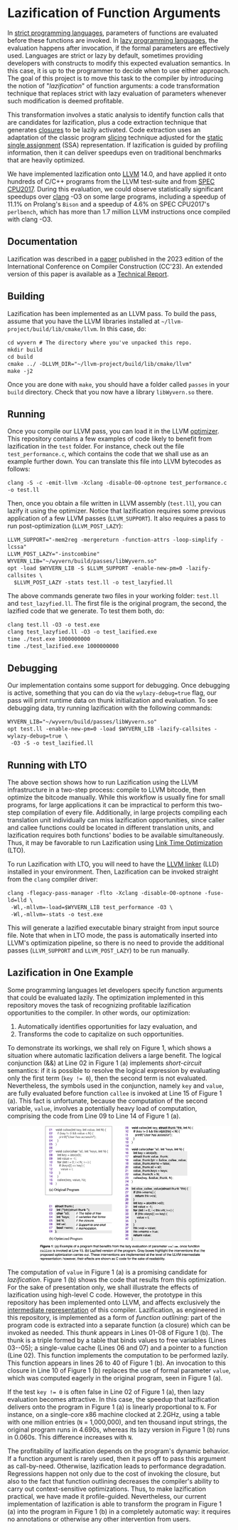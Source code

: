# Lazification of Function Arguments

In [strict programming languages](https://en.wikipedia.org/wiki/Evaluation_strategy#Strict_evaluation), parameters of functions are evaluated before these functions are invoked. In [lazy programming languages](https://en.wikipedia.org/wiki/Evaluation_strategy#Non-strict_evaluation), the evaluation happens after invocation, if the formal parameters are effectively used. Languages are strict or lazy by default, sometimes providing developers with constructs to modify this expected evaluation semantics. In this case, it is up to the programmer to decide when to use either approach. The goal of this project is to move this task to the compiler by introducing the notion of "*lazification*" of function arguments: a code transformation technique that replaces strict with lazy evaluation of parameters whenever such modification is deemed profitable.

This transformation involves a static analysis to identify function calls that are candidates for lazification, plus a code extraction technique that generates [closures](https://en.wikipedia.org/wiki/Closure_(computer_programming)) to be lazily activated. Code extraction uses an adaptation of the classic program [slicing](https://en.wikipedia.org/wiki/Program_slicing) technique adjusted for the [static single assignment](https://en.wikipedia.org/wiki/Static_single-assignment_form) (SSA) representation. If lazification is guided by profiling information, then it can deliver speedups even on traditional benchmarks that are heavily optimized.

We have implemented lazification onto [LLVM](https://llvm.org/) 14.0, and have applied it onto hundreds of C/C++ programs from the LLVM test-suite and from [SPEC CPU2017](https://www.spec.org/cpu2017/). During this evaluation, we could observe statistically significant speedups over [clang](https://clang.llvm.org/) -O3 on some large programs, including a speedup of 11.1% on Prolang's `Bison` and a speedup of 4.6% on SPEC CPU2017's `perlbench`, which has more than 1.7 million LLVM instructions once compiled with clang -O3.

## Documentation

Lazification was described in a [paper](https://homepages.dcc.ufmg.br/~fernando/publications/papers/CC23_Breno.pdf) published in the 2023 edition of the International Conference on Compiler Construction (CC'23).
An extended version of this paper is available as a [Technical Report](http://lac.dcc.ufmg.br/pubs/TechReports/LaC_TechReport012022.pdf).

## Building

Lazification has been implemented as an LLVM pass. To build the pass, assume that you have the LLVM libraries installed at `~/llvm-project/build/lib/cmake/llvm`. In this case, do:

```shell
cd wyvern # The directory where you've unpacked this repo.
mkdir build
cd build
cmake ../ -DLLVM_DIR="~/llvm-project/build/lib/cmake/llvm"
make -j2
```
    
Once you are done with `make`, you should have a folder called `passes` in your `build` directory. Check that you now have a library `libWyvern.so` there.

## Running

Once you compile our LLVM pass, you can load it in the LLVM [optimizer](https://llvm.org/docs/CommandGuide/opt.html). This repository contains a few examples of code likely to benefit from lazification in the `test` folder. For instance, check out the file `test_performance.c`, which contains the code that we shall use as an example further down. You can translate this file into LLVM bytecodes as follows:

```shell
clang -S -c -emit-llvm -Xclang -disable-O0-optnone test_performance.c  -o test.ll
```

Then, once you obtain a file written in LLVM assembly (`test.ll`), you can lazify it using the optimizer. Notice that lazification requires some previous application of a few LLVM passes (`LLVM_SUPPORT`). It also requires a pass to run post-optimization (`LLVM_POST_LAZY`):

```shell
LLVM_SUPPORT="-mem2reg -mergereturn -function-attrs -loop-simplify -lcssa"
LLVM_POST_LAZY="-instcombine"
WYVERN_LIB="~/wyvern/build/passes/libWyvern.so"
opt -load $WYVERN_LIB -S $LLVM_SUPPORT -enable-new-pm=0 -lazify-callsites \
  $LLVM_POST_LAZY -stats test.ll -o test_lazyfied.ll
```
      
The above commands generate two files in your working folder: `test.ll` and `test_lazyfied.ll`. The first file is the original program, the second, the lazified code that we generate. To test them both, do:

```shell
clang test.ll -O3 -o test.exe
clang test_lazyfied.ll -O3 -o test_lazified.exe
time ./test.exe 1000000000
time ./test_lazified.exe 1000000000
```

## Debugging

Our implementation contains some support for debugging.
Once debugging is active, something that you can do via the `wylazy-debug=true` flag,
our pass will print runtime data on thunk initialization and evaluation.
To see debugging data, try running lazification with the following commands:

```shell
WYVERN_LIB="~/wyvern/build/passes/libWyvern.so"
opt test.ll -enable-new-pm=0 -load $WYVERN_LIB -lazify-callsites -wylazy-debug=true \
 -O3 -S -o test_lazified.ll
```


## Running with LTO

The above section shows how to run Lazification using the LLVM infrastructure in a two-step process: compile to LLVM bitcode, then optimize the bitcode manually. While this workflow is usually fine for small programs, for large applications it can be impractical to perform this two-step compilation of every file. Additionally, in large projects compiling each translation unit individually can miss lazification opportunities, since caller and callee functions could be located in different translation units, and lazification requires both functions' bodies to be available simultaneously. Thus, it may be favorable to run Lazification using [Link Time Optimization](https://llvm.org/docs/LinkTimeOptimization.html) (LTO).

To run Lazification with LTO, you will need to have the [LLVM linker](https://lld.llvm.org/) (LLD) installed in your environment. Then, Lazification can be invoked straight from the `clang` compiler driver:

```shell
clang -flegacy-pass-manager -flto -Xclang -disable-O0-optnone -fuse-ld=lld \
 -Wl,-mllvm=-load=$WYVERN_LIB test_performance -O3 \
 -Wl,-mllvm=-stats -o test.exe
```

This will generate a lazified executable binary straight from input source file. Note that when in LTO mode, the pass is automatically inserted into LLVM's optimization pipeline, so there is no need to provide the additional passes (`LLVM_SUPPORT` and `LLVM_POST_LAZY`) to be run manually.

## Lazification in One Example

Some programming languages let developers specify function arguments that could be evaluated lazily. The optimization implemented in this repository moves the task of recognizing profitable lazification opportunities to the compiler. In other words, our optimization:

1. Automatically  identifies opportunities for lazy evaluation, and
2. Transforms the code to capitalize on such opportunities.

To demonstrate its workings, we shall rely on Figure 1, which shows a situation where automatic lazification delivers a large benefit. The logical conjunction (&&) at Line 02 in Figure 1 (a) implements *short-circuit* semantics: if it is possible to resolve the logical expression by evaluating only the first term (`key != 0`), then the second term is not evaluated. Nevertheless, the symbols used in the conjunction, namely `key` and `value`, are fully evaluated before function `callee` is invoked at Line 15 of Figure 1 (a). This fact is unfortunate, because the computation of the second variable, `value`, involves a potentially heavy load of computation, comprising the code from Line 09 to Line 14 of Figure 1 (a).


![Figure 1: example of Lazification](/assets/images/ShortCircuitExample.png)

The computation of `value` in Figure 1 (a) is a  promising candidate for *lazification*. Figure 1 (b) shows the code that results from this optimization. For the sake of presentation only, we shall illustrate the effects of lazification using high-level C code. However, the prototype in this repository has been implemented onto LLVM, and affects exclusively the [intermediate representation](https://llvm.org/docs/LangRef.html) of this compiler. Lazification, as engineered in this repository, is implemented as a form of *function outlining*: part of the program code is extracted into a separate function (a closure) which can be invoked as needed. This *thunk* appears in Lines 01-08 of Figure 1 (b). The thunk is a triple formed by a table that binds values to free variables (Lines 03--05); a single-value cache (Lines 06 and 07) and a pointer to a function (Line 02). This function implements the computation to be performed lazily. This function appears in lines 26 to 40 of Figure 1 (b). An invocation to this closure in Line 10 of Figure 1 (b) replaces the use of formal parameter `value`, which was computed eagerly in the original program, seen in Figure 1 (a).

If the test `key != 0` is often false in Line 02 of Figure 1 (a), then lazy evaluation becomes attractive. In this case, the speedup that lazification delivers onto the program in Figure 1 (a) is linearly proportional to `N`. For instance, on a single-core x86 machine clocked at 2.2GHz, using a table with  one million entries (`N` = 1,000,000), and ten thousand input strings, the original program runs in 4.690s, whereas its lazy version in Figure 1 (b) runs in 0.060s. This difference increases with `N`.

The profitability of lazification depends on the program's dynamic behavior. If a function argument is rarely used, then it pays off to pass this argument as call-by-need. Otherwise, lazification leads to performance degradation. Regressions happen not only due to the cost of invoking the closure, but also to the fact that function outlining decreases the compiler's ability to carry out context-sensitive optimizations. Thus, to make lazification practical, we have made it profile-guided. Nevertheless, our current implementation of lazification is able to transform the program in Figure 1 (a) into the program in Figure 1 (b) in a completely automatic way: it requires no annotations or otherwise any other intervention from users.